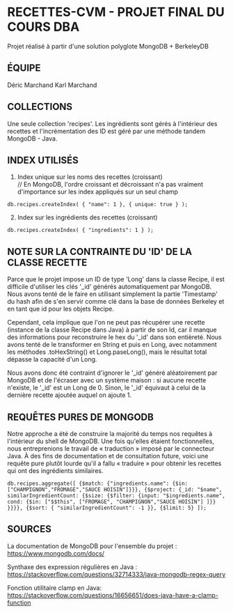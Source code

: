 # RECETTES-CVM - PROJET FINAL DU COURS DBA
Projet réalisé à partir d'une solution polyglote MongoDB + BerkeleyDB

## ÉQUIPE
Déric Marchand
Karl Marchand

## COLLECTIONS
Une seule collection 'recipes'. Les ingrédients sont gérés
à l'intérieur des recettes et l'incrémentation des ID est
géré par une méthode tandem MongoDB - Java.

## INDEX UTILISÉS
1. Index unique sur les noms des recettes (croissant)    
// En MongoDB, l'ordre croissant et décroissant n'a pas vraiment d'importance sur les index appliqués sur un seul champ
```
db.recipes.createIndex( { "name": 1 }, { unique: true } );
```

2. Index sur les ingrédients des recettes (croissant)
```
db.recipes.createIndex( { "ingredients": 1 } );
```

## NOTE SUR LA CONTRAINTE DU 'ID' DE LA CLASSE RECETTE
Parce que le projet impose un ID de type 'Long' dans la classe Recipe,
il est difficile d'utiliser les clés '_id' générés automatiquement par MongoDB.
Nous avons tenté de le faire en utilisant simplement la partie 'Timestamp' du hash
afin de s'en servir comme clé dans la base de données Berkeley 
et en tant que id pour les objets Recipe.

Cependant, cela implique que l'on ne peut pas récupérer une recette (instance de la classe
Recipe dans Java) à partir de son Id, car il manque des informations pour reconstruire
le hex du '_id' dans son entièreté. Nous avons tenté de le transformer en String et puis en Long,
avec notamment les méthodes .toHexString() et Long.paseLong(), mais le résultat total
dépasse la capacité d'un Long.

Nous avons donc été contraint d'ignorer le '_id' généré aléatoirement par MongoDB et de l'écraser
avec un système maison : si aucune recette n'existe, le '_id' est un Long de 0. Sinon, le '_id'
équivaut à celui de la dernière recette ajoutée auquel on ajoute 1.

## REQUÊTES PURES DE MONGODB
Notre approche a été de construire la majorité du temps nos requêtes à l'intérieur du shell de MongoDB.
Une fois qu'elles étaient fonctionnelles, nous entreprenions le travail de « traduction » imposé par le
connecteur Java. À des fins de documentation et de consultation future, voici une requête pure plutôt lourde
qu'il a fallu « traduire » pour obtenir les recettes qui ont des ingrédients similaires.

```
db.recipes.aggregate([ {$match: {"ingredients.name": {$in: ["CHAMPIGNON","FROMAGE","SAUCE HOISIN"]}}}, {$project: {_id: "$name", similarIngredientCount: {$size: {$filter: {input: "$ingredients.name", cond: {$in: ["$$this", ["FROMAGE", "CHAMPIGNON","SAUCE HOISIN"] ]}} }}}}, {$sort: { "similarIngredientCount": -1 }}, {$limit: 5} ]);
```

## SOURCES
La documentation de MongoDB pour l'ensemble du projet :
https://www.mongodb.com/docs/

Synthaxe des expression régulières en Java :
https://stackoverflow.com/questions/32714333/java-mongodb-regex-query

Fonction utilitaire clamp en Java:
https://stackoverflow.com/questions/16656651/does-java-have-a-clamp-function

